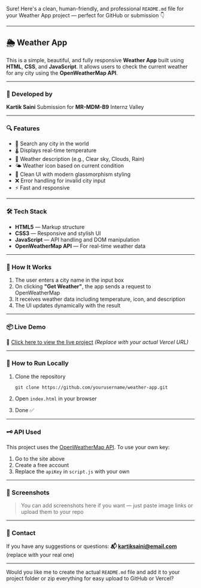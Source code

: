 Sure! Here's a clean, human-friendly, and professional `README.md` file for your Weather App project — perfect for GitHub or submission 👇

---

## 🌦️ Weather App

This is a simple, beautiful, and fully responsive **Weather App** built using **HTML**, **CSS**, and **JavaScript**. It allows users to check the current weather for any city using the **OpenWeatherMap API**.

---

### 👤 Developed by

**Kartik Saini**
Submission for **MR-MDM-B9**
Internz Valley

---

### 🔍 Features

* 🔎 Search any city in the world
* 🌡️ Displays real-time temperature
* 📝 Weather description (e.g., Clear sky, Clouds, Rain)
* 🌤️ Weather icon based on current condition
* 🧾 Clean UI with modern glassmorphism styling
* ❌ Error handling for invalid city input
* ⚡ Fast and responsive

---

### 🛠️ Tech Stack

* **HTML5** — Markup structure
* **CSS3** — Responsive and stylish UI
* **JavaScript** — API handling and DOM manipulation
* **OpenWeatherMap API** — For real-time weather data

---

### 🚀 How It Works

1. The user enters a city name in the input box
2. On clicking **"Get Weather"**, the app sends a request to OpenWeatherMap
3. It receives weather data including temperature, icon, and description
4. The UI updates dynamically with the result

---

### 📦 Live Demo

🔗 [Click here to view the live project](https://your-vercel-link.vercel.app)
*(Replace with your actual Vercel URL)*

---

### 🧪 How to Run Locally

1. Clone the repository

   ```
   git clone https://github.com/yourusername/weather-app.git
   ```
2. Open `index.html` in your browser
3. Done ✅

---

### 🗝️ API Used

This project uses the [OpenWeatherMap API](https://openweathermap.org/api).
To use your own key:

1. Go to the site above
2. Create a free account
3. Replace the `apiKey` in `script.js` with your own

---

### 📸 Screenshots

> You can add screenshots here if you want — just paste image links or upload them to your repo

---

### 📧 Contact

If you have any suggestions or questions:
**📬 [kartiksaini@email.com](mailto:kartiksaini@email.com)** (replace with your real one)

---

Would you like me to create the actual `README.md` file and add it to your project folder or zip everything for easy upload to GitHub or Vercel?
